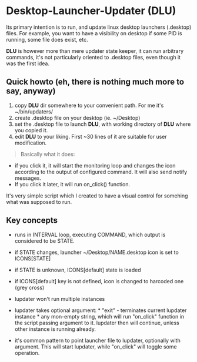 # Desktop-Launcher-Updater (DLU)

Its primary intention is to run, and update linux desktop launchers (.desktop) files.
For example, you want to have a visibility on desktop if some PID is running, some file
does exist, etc.  

**DLU** is however more than mere updater state keeper, it can run arbitrary commands,
it's not particularly oriented  to .desktop files, even though it was the first idea.

## Quick howto (eh, there is nothing much more to say, anyway)

1. copy **DLU** dir somewhere to your convenient path. For me it's ~/bin/updaters/
2. create .desktop file on your desktop (ie. ~/Desktop)
3. set the .desktop file to launch **DLU**, with working directory of **DLU** where you copied it.
4. edit **DLU** to your liking. First ~30 lines of it are suitable for user modification.

> Basically what it does:
 * if you click it, it will start the monitoring loop and changes the icon according to the output of configured
 command. It will also send notify messages.
 * If you click it later, it will run on_click() function.


 It's very simple script which I created to have a visual control for somehing what was 
 supposed to run.
 
## Key concepts
        
* runs in INTERVAL loop, executing COMMAND, which output is considered to be STATE. 
* if STATE changes, launcher ~/Desktop/NAME.desktop icon is set to ICONS[STATE] 
* if STATE is unknown, ICONS[default] state is loaded
* if ICONS[default] key is not defined, icon is changed to harcoded one (grey cross)
* lupdater won't run multiple instances
* lupdater takes optional argument:
       * "exit" - terminates current lupdater instance
       * any mon-empty string, which will run "on_click" function in the script
         passing argument to it.
         lupdater then will continue, unless other instance is running already.

* it's common pattern to point launcher file to lupdater, optionally with argument.
  This will start lupdater, while "on_click" will toggle some operation.

